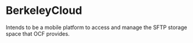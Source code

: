 # BerkeleyCloud
Intends to be a mobile platform to access and manage the SFTP storage space that OCF provides.
